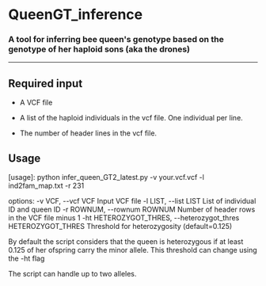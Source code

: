 # QueenGT_inference

### A tool for inferring bee queen's genotype based on the genotype of her haploid sons (aka the drones) 

-----------------------------------------------------------------------------------
## Required input

 * A VCF file

 * A list of the haploid individuals in the vcf file. One individual per line.
  
 * The number of header lines in the vcf file.
  
## Usage

[usage]: python infer_queen_GT2_latest.py -v your.vcf.vcf -l ind2fam_map.txt -r 231 

options:
  -v VCF, --vcf VCF     Input VCF file
  -l LIST, --list LIST  List of individual ID and queen ID
  -r ROWNUM, --rownum ROWNUM
                        Number of header rows in the VCF file minus 1
  -ht HETEROZYGOT_THRES, --heterozygot_thres HETEROZYGOT_THRES
                        Threshold for heterozygosity (default=0.125)

By default the script considers that the queen is heterozygous if at least 0.125 of her ofspring carry the minor allele. This threshold can change using the -ht flag

The script can handle up to two alleles.
